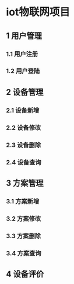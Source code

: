 # iot物联网项目
## 1 用户管理
### 1.1 用户注册
### 1.2 用户登陆
## 2 设备管理
### 2.1 设备新增
### 2.2 设备修改
### 2.3 设备删除
### 2.4 设备查询
## 3 方案管理
### 3.1 方案新增
### 3.2 方案修改
### 3.3 方案删除
### 3.4 方案查询
## 4 设备评价
